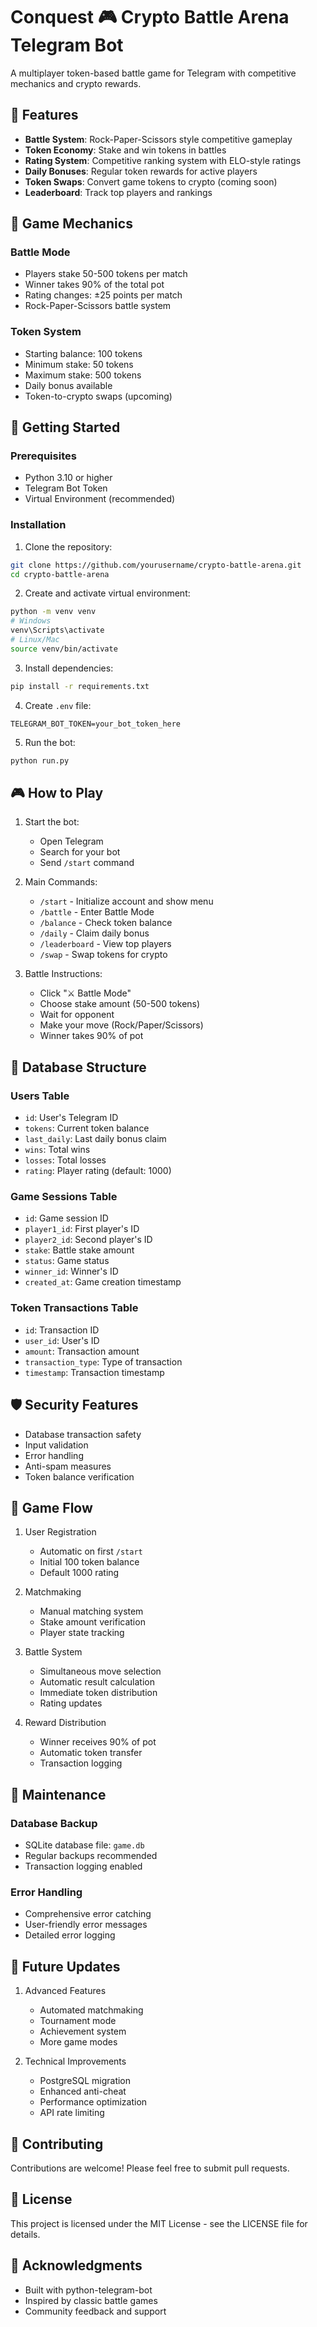 # Conquest 🎮 Crypto Battle Arena Telegram Bot

A multiplayer token-based battle game for Telegram with competitive mechanics and crypto rewards.

## 🌟 Features

- **Battle System**: Rock-Paper-Scissors style competitive gameplay
- **Token Economy**: Stake and win tokens in battles
- **Rating System**: Competitive ranking system with ELO-style ratings
- **Daily Bonuses**: Regular token rewards for active players
- **Token Swaps**: Convert game tokens to crypto (coming soon)
- **Leaderboard**: Track top players and rankings

## 🎯 Game Mechanics

### Battle Mode
- Players stake 50-500 tokens per match
- Winner takes 90% of the total pot
- Rating changes: ±25 points per match
- Rock-Paper-Scissors battle system

### Token System
- Starting balance: 100 tokens
- Minimum stake: 50 tokens
- Maximum stake: 500 tokens
- Daily bonus available
- Token-to-crypto swaps (upcoming)

## 🚀 Getting Started

### Prerequisites
- Python 3.10 or higher
- Telegram Bot Token
- Virtual Environment (recommended)

### Installation

1. Clone the repository:
```bash
git clone https://github.com/yourusername/crypto-battle-arena.git
cd crypto-battle-arena
```

2. Create and activate virtual environment:
```bash
python -m venv venv
# Windows
venv\Scripts\activate
# Linux/Mac
source venv/bin/activate
```

3. Install dependencies:
```bash
pip install -r requirements.txt
```

4. Create `.env` file:
```env
TELEGRAM_BOT_TOKEN=your_bot_token_here
```

5. Run the bot:
```bash
python run.py
```

## 🎮 How to Play

1. Start the bot:
   - Open Telegram
   - Search for your bot
   - Send `/start` command

2. Main Commands:
   - `/start` - Initialize account and show menu
   - `/battle` - Enter Battle Mode
   - `/balance` - Check token balance
   - `/daily` - Claim daily bonus
   - `/leaderboard` - View top players
   - `/swap` - Swap tokens for crypto

3. Battle Instructions:
   - Click "⚔️ Battle Mode"
   - Choose stake amount (50-500 tokens)
   - Wait for opponent
   - Make your move (Rock/Paper/Scissors)
   - Winner takes 90% of pot

## 💾 Database Structure

### Users Table
- `id`: User's Telegram ID
- `tokens`: Current token balance
- `last_daily`: Last daily bonus claim
- `wins`: Total wins
- `losses`: Total losses
- `rating`: Player rating (default: 1000)

### Game Sessions Table
- `id`: Game session ID
- `player1_id`: First player's ID
- `player2_id`: Second player's ID
- `stake`: Battle stake amount
- `status`: Game status
- `winner_id`: Winner's ID
- `created_at`: Game creation timestamp

### Token Transactions Table
- `id`: Transaction ID
- `user_id`: User's ID
- `amount`: Transaction amount
- `transaction_type`: Type of transaction
- `timestamp`: Transaction timestamp

## 🛡️ Security Features

- Database transaction safety
- Input validation
- Error handling
- Anti-spam measures
- Token balance verification

## 🔄 Game Flow

1. User Registration
   - Automatic on first `/start`
   - Initial 100 token balance
   - Default 1000 rating

2. Matchmaking
   - Manual matching system
   - Stake amount verification
   - Player state tracking

3. Battle System
   - Simultaneous move selection
   - Automatic result calculation
   - Immediate token distribution
   - Rating updates

4. Reward Distribution
   - Winner receives 90% of pot
   - Automatic token transfer
   - Transaction logging

## 🔧 Maintenance

### Database Backup
- SQLite database file: `game.db`
- Regular backups recommended
- Transaction logging enabled

### Error Handling
- Comprehensive error catching
- User-friendly error messages
- Detailed error logging

## 📝 Future Updates

1. Advanced Features
   - Automated matchmaking
   - Tournament mode
   - Achievement system
   - More game modes

2. Technical Improvements
   - PostgreSQL migration
   - Enhanced anti-cheat
   - Performance optimization
   - API rate limiting

## 🤝 Contributing

Contributions are welcome! Please feel free to submit pull requests.

## 📄 License

This project is licensed under the MIT License - see the LICENSE file for details.

## 🙏 Acknowledgments

- Built with python-telegram-bot
- Inspired by classic battle games
- Community feedback and support
